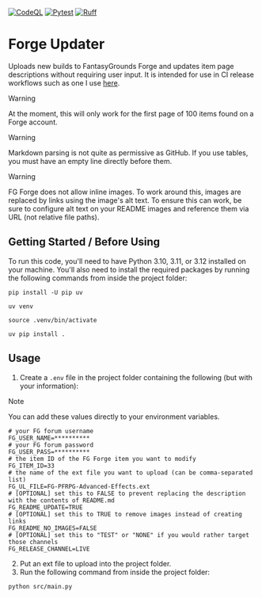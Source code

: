 [![CodeQL](https://github.com/bmos/fg_forge_updater/actions/workflows/github-code-scanning/codeql/badge.svg)](https://github.com/bmos/fg_forge_updater/actions/workflows/github-code-scanning/codeql) [![Pytest](https://github.com/bmos/FG-Forge-Updater/actions/workflows/pytest.yml/badge.svg)](https://github.com/bmos/FG-Forge-Updater/actions/workflows/pytest.yml) [![Ruff](https://github.com/bmos/fg_forge_updater/actions/workflows/lint-python.yml/badge.svg)](https://github.com/bmos/fg_forge_updater/actions/workflows/lint-python.yml)

# Forge Updater

Uploads new builds to FantasyGrounds Forge and updates item page descriptions without requiring user input.
It is intended for use in CI release workflows such as one I
use [here](https://github.com/bmos/fg-workflows/blob/main/create-release.yml).

> [!WARNING]
> At the moment, this will only work for the first page of 100 items found on a Forge account.

> [!WARNING]
> Markdown parsing is not quite as permissive as GitHub. If you use tables, you must have an empty line directly before
> them.

> [!WARNING]
> FG Forge does not allow inline images. To work around this, images are replaced by links using the image's alt text.
> To ensure this can work, be sure to configure alt text on your README images and reference them via URL (not relative
> file paths).

## Getting Started / Before Using

To run this code, you'll need to have Python 3.10, 3.11, or 3.12 installed on your machine. You'll also need to
install the required packages by running the following commands from inside the project folder:

```shell
pip install -U pip uv
```

```shell
uv venv
```

```shell
source .venv/bin/activate
```

```shell
uv pip install .
```

## Usage

1. Create a `.env` file in the project folder containing the following (but with your information):

> [!NOTE]
> You can add these values directly to your environment variables.

```env
# your FG forum username
FG_USER_NAME=**********
# your FG forum password
FG_USER_PASS=**********
# the item ID of the FG Forge item you want to modify
FG_ITEM_ID=33
# the name of the ext file you want to upload (can be comma-separated list)
FG_UL_FILE=FG-PFRPG-Advanced-Effects.ext
# [OPTIONAL] set this to FALSE to prevent replacing the description with the contents of README.md
FG_README_UPDATE=TRUE
# [OPTIONAL] set this to TRUE to remove images instead of creating links
FG_README_NO_IMAGES=FALSE
# [OPTIONAL] set this to "TEST" or "NONE" if you would rather target those channels
FG_RELEASE_CHANNEL=LIVE
```

2. Put an ext file to upload into the project folder.
3. Run the following command from inside the project folder:

```shell
python src/main.py
```
